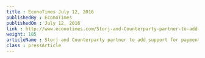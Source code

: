 ```yaml
---
title : EconoTimes July 12, 2016
publishedBy : EconoTimes
publishedOn : July 12, 2016
link : http://www.econotimes.com/Storj-and-Counterparty-partner-to-add-support-for-payment-channels-234858
weight: 185
articleName : Storj and Counterparty partner to add support for payment channels
class : pressArticle
---
```

